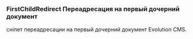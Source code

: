 
<meta http-equiv="Content-Type" content="text/html; charset=utf-8">
<h3>FirstChildRedirect Переадресация на первый дочерний документ </h3>
сніпет переадресации на первый дочерний документ Evolution CMS.

